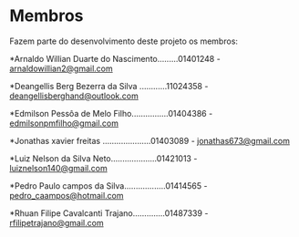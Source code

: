 # Membros

Fazem parte do desenvolvimento deste projeto os membros:


*Arnaldo Willian Duarte do Nascimento.........01401248 - arnaldowillian2@gmail.com

*Deangellis Berg Bezerra da Silva ............11024358 - deangellisberghand@outlook.com

*Edmilson Pessôa de Melo Filho................01404386 - edmilsonpmfilho@gmail.com

*Jonathas xavier freitas .....................01403089 - jonathas673@gmail.com

*Luiz Nelson da Silva Neto....................01421013 - luiznelson140@gmail.com

*Pedro Paulo campos da Silva..................01414565 - pedro_caampos@hotmail.com

*Rhuan Filipe Cavalcanti Trajano..............01487339 - rfilipetrajano@gmail.com
